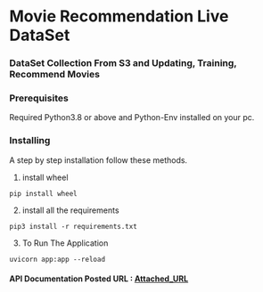 # Movie Recommendation Live DataSet

### DataSet Collection From S3 and Updating, Training, Recommend Movies

### Prerequisites <a name = "prerequisites"></a>

Required Python3.8 or above and Python-Env installed on your pc.

### Installing <a name = "installing"></a>

A step by step installation follow these methods.

1. install wheel

```
pip install wheel
```

2. install all the requirements

```
pip3 install -r requirements.txt
```

3. To Run The Application

```
uvicorn app:app --reload
```

#### API Documentation Posted URL : [Attached_URL](https://documenter.getpostman.com/view/25789265/2s935sogwi)
